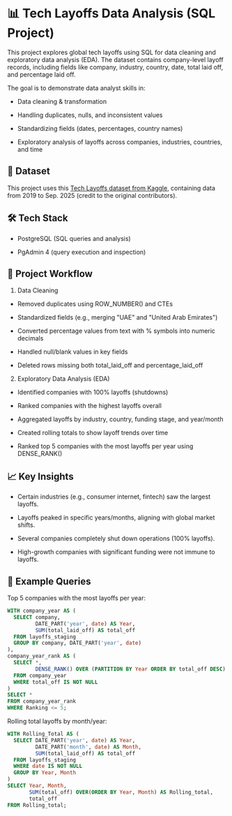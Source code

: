 # 📊 Tech Layoffs Data Analysis (SQL Project)

This project explores global tech layoffs using SQL for data cleaning and exploratory data analysis (EDA). The dataset contains company-level layoff records, including fields like company, industry, country, date, total laid off, and percentage laid off.

The goal is to demonstrate data analyst skills in:

- Data cleaning & transformation

- Handling duplicates, nulls, and inconsistent values

- Standardizing fields (dates, percentages, country names)

- Exploratory analysis of layoffs across companies, industries, countries, and time

## 📂 Dataset

This project uses this [Tech Layoffs dataset from Kaggle]([url](https://www.kaggle.com/datasets/swaptr/layoffs-2022)), containing data from 2019 to Sep. 2025 (credit to the original contributors).

## 🛠️ Tech Stack

- PostgreSQL (SQL queries and analysis)

- PgAdmin 4 (query execution and inspection)

## 📂 Project Workflow
1. Data Cleaning

- Removed duplicates using ROW_NUMBER() and CTEs

- Standardized fields (e.g., merging "UAE" and "United Arab Emirates")

- Converted percentage values from text with % symbols into numeric decimals

- Handled null/blank values in key fields

- Deleted rows missing both total_laid_off and percentage_laid_off

2. Exploratory Data Analysis (EDA)

- Identified companies with 100% layoffs (shutdowns)

- Ranked companies with the highest layoffs overall

- Aggregated layoffs by industry, country, funding stage, and year/month

- Created rolling totals to show layoff trends over time

- Ranked top 5 companies with the most layoffs per year using DENSE_RANK()

## 📈 Key Insights

- Certain industries (e.g., consumer internet, fintech) saw the largest layoffs.

- Layoffs peaked in specific years/months, aligning with global market shifts.

- Several companies completely shut down operations (100% layoffs).

- High-growth companies with significant funding were not immune to layoffs.

## 📜 Example Queries
Top 5 companies with the most layoffs per year:
```sql
WITH company_year AS (
  SELECT company,
         DATE_PART('year', date) AS Year,
         SUM(total_laid_off) AS total_off
  FROM layoffs_staging
  GROUP BY company, DATE_PART('year', date)
),
company_year_rank AS (
  SELECT *,
         DENSE_RANK() OVER (PARTITION BY Year ORDER BY total_off DESC) AS Ranking
  FROM company_year
  WHERE total_off IS NOT NULL
)
SELECT *
FROM company_year_rank
WHERE Ranking <= 5;
```

Rolling total layoffs by month/year:
```sql
WITH Rolling_Total AS (
  SELECT DATE_PART('year', date) AS Year,
         DATE_PART('month', date) AS Month,
         SUM(total_laid_off) AS total_off
  FROM layoffs_staging
  WHERE date IS NOT NULL
  GROUP BY Year, Month
)
SELECT Year, Month,
       SUM(total_off) OVER(ORDER BY Year, Month) AS Rolling_total,
       total_off
FROM Rolling_total;
```
